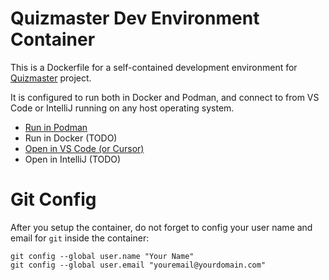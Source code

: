 # Quizmaster Dev Environment Container
This is a Dockerfile for a self-contained development environment for
[Quizmaster](https://github.com/scrumdojo/quizmaster) project.

It is configured to run both in Docker and Podman, and connect to from VS Code or IntelliJ running on any host operating system.

- [Run in Podman](docs/podman.md)
- Run in Docker (TODO)
- [Open in VS Code (or Cursor)](docs/vscode.md)
- Open in IntelliJ (TODO)

# Git Config
After you setup the container, do not forget to config your user name and email for `git` inside the container:

```
git config --global user.name "Your Name"
git config --global user.email "youremail@yourdomain.com"
```
